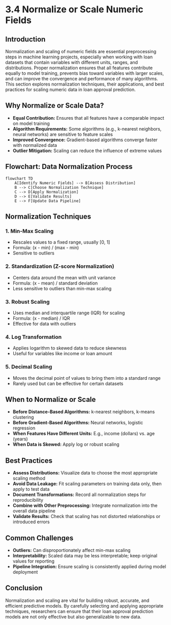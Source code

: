 # 3.4 Normalize or Scale Numeric Fields

## Introduction

Normalization and scaling of numeric fields are essential preprocessing steps in machine learning projects, especially when working with loan datasets that contain variables with different units, ranges, and distributions. Proper normalization ensures that all features contribute equally to model training, prevents bias toward variables with larger scales, and can improve the convergence and performance of many algorithms. This section explores normalization techniques, their applications, and best practices for scaling numeric data in loan approval prediction.

## Why Normalize or Scale Data?

- **Equal Contribution:** Ensures that all features have a comparable impact on model training
- **Algorithm Requirements:** Some algorithms (e.g., k-nearest neighbors, neural networks) are sensitive to feature scales
- **Improved Convergence:** Gradient-based algorithms converge faster with normalized data
- **Outlier Mitigation:** Scaling can reduce the influence of extreme values

## Flowchart: Data Normalization Process

```mermaid
flowchart TD
    A[Identify Numeric Fields] --> B[Assess Distribution]
    B --> C[Choose Normalization Technique]
    C --> D[Apply Normalization]
    D --> E[Validate Results]
    E --> F[Update Data Pipeline]
```

## Normalization Techniques

### 1. Min-Max Scaling
- Rescales values to a fixed range, usually [0, 1]
- Formula: (x - min) / (max - min)
- Sensitive to outliers

### 2. Standardization (Z-score Normalization)
- Centers data around the mean with unit variance
- Formula: (x - mean) / standard deviation
- Less sensitive to outliers than min-max scaling

### 3. Robust Scaling
- Uses median and interquartile range (IQR) for scaling
- Formula: (x - median) / IQR
- Effective for data with outliers

### 4. Log Transformation
- Applies logarithm to skewed data to reduce skewness
- Useful for variables like income or loan amount

### 5. Decimal Scaling
- Moves the decimal point of values to bring them into a standard range
- Rarely used but can be effective for certain datasets

## When to Normalize or Scale

- **Before Distance-Based Algorithms:** k-nearest neighbors, k-means clustering
- **Before Gradient-Based Algorithms:** Neural networks, logistic regression
- **When Features Have Different Units:** E.g., income (dollars) vs. age (years)
- **When Data is Skewed:** Apply log or robust scaling

## Best Practices

- **Assess Distributions:** Visualize data to choose the most appropriate scaling method
- **Avoid Data Leakage:** Fit scaling parameters on training data only, then apply to test data
- **Document Transformations:** Record all normalization steps for reproducibility
- **Combine with Other Preprocessing:** Integrate normalization into the overall data pipeline
- **Validate Results:** Check that scaling has not distorted relationships or introduced errors

## Common Challenges

- **Outliers:** Can disproportionately affect min-max scaling
- **Interpretability:** Scaled data may be less interpretable; keep original values for reporting
- **Pipeline Integration:** Ensure scaling is consistently applied during model deployment

## Conclusion

Normalization and scaling are vital for building robust, accurate, and efficient predictive models. By carefully selecting and applying appropriate techniques, researchers can ensure that their loan approval prediction models are not only effective but also generalizable to new data.
